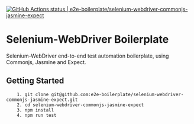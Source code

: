 [![GitHub Actions status | e2e-boilerplate/selenium-webdriver-commonjs-jasmine-expect](https://github.com/e2e-boilerplate/selenium-webdriver-commonjs-jasmine-expect/workflows/selenium-webdriver-commonjs-jasmine-expect/badge.svg)](https://github.com/e2e-boilerplate/selenium-webdriver-commonjs-jasmine-expect/actions?workflow=selenium-webdriver-commonjs-jasmine-expect)

# Selenium-WebDriver Boilerplate

Selenium-WebDriver end-to-end test automation boilerplate, using Commonjs, Jasmine and Expect.

## Getting Started

    	1. git clone git@github.com:e2e-boilerplate/selenium-webdriver-commonjs-jasmine-expect.git
    	2. cd selenium-webdriver-commonjs-jasmine-expect
    	3. npm install
    	4. npm run test
